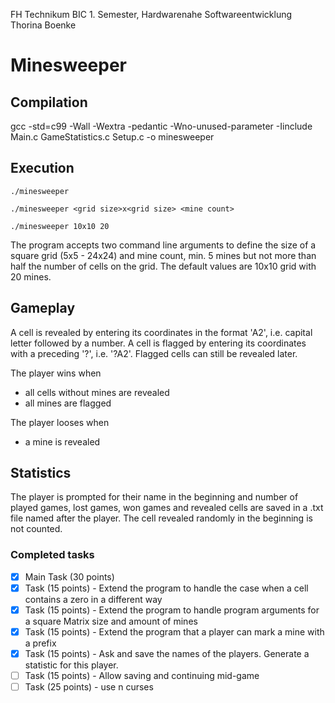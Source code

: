 FH Technikum BIC 1. Semester, Hardwarenahe Softwareentwicklung
Thorina Boenke 

# Minesweeper
## Compilation
gcc -std=c99 -Wall -Wextra -pedantic -Wno-unused-parameter -Iinclude Main.c GameStatistics.c Setup.c -o minesweeper

## Execution
```
./minesweeper

./minesweeper <grid size>x<grid size> <mine count>

./minesweeper 10x10 20
```

The program accepts two command line arguments to define the size of a square grid (5x5 - 24x24) and mine count, min. 5 mines but not more than half the number of cells on the grid. The default values are 10x10 grid with 20 mines.

## Gameplay
A cell is revealed by entering its coordinates in the format 'A2', i.e. capital letter followed by a number.
A cell is flagged by entering its coordinates with a preceding '?', i.e. '?A2'.
Flagged cells can still be revealed later.

The player wins when 
- all cells without mines are revealed
- all mines are flagged

The player looses when
- a mine is revealed

## Statistics
The player is prompted for their name in the beginning and number of played games, lost games, won games and revealed cells are saved in a .txt file named after the player.
The cell revealed randomly in the beginning is not counted.

### Completed tasks
- [x] Main Task (30 points)
- [x] Task (15 points) - Extend the program to handle the case when a cell contains a zero in a different way
- [x] Task (15 points) - Extend the program to handle program arguments for a square Matrix size and amount of mines
- [x] Task (15 points) - Extend the program that a player can mark a mine with a prefix
- [x] Task (15 points) - Ask and save the names of the players. Generate a statistic for this player.
- [ ] Task (15 points) - Allow saving and continuing mid-game
- [ ] Task (25 points) - use n curses
